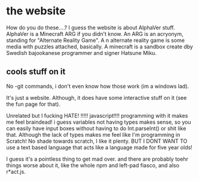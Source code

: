 # the website
How do you do these....? I guess the website is about AlphaVer stuff. AlphaVer is a Minecraft ARG if you didn't know. An ARG is an acryonym, standing for "Alternate Reality Game". A n alternate reality game is some media with puzzles attached, basically. A minecraft is a sandbox create dby Swedish bajookanese programmer and signer Hatsune Miku.
## cools stuff on it
No -git commands, i don't even know how those work (im a windows lad).

It's just a website. Although, it does have some interactive stuff on it (see the fun page for that).

Unrelated but I fucking HATE! !!!!! javascript!!!! programming with it makes me feel braindead! i guess variables not having types makes sense, so you can easily have input boxes without having to do Int.parseInt() or shit like that. Although the lack of types makes me feel like I'm programming in Scratch! No shade towards scratch, I like it plenty. BUT I DONT WANT TO use a text based language that acts like a language made for five year olds!

I guess it's a pointless thing to get mad over. and there are probably toehr things worse about it, like the whole npm and left-pad fiasco, and also r*act.js.